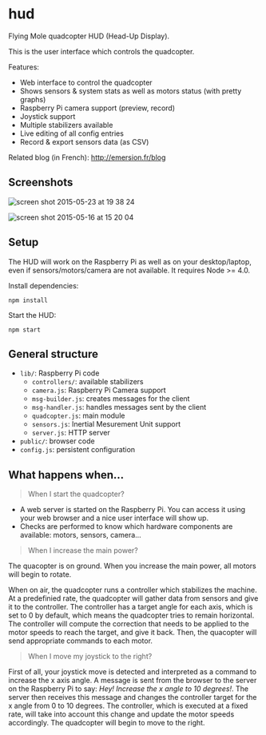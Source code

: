 # hud

Flying Mole quadcopter HUD (Head-Up Display).

This is the user interface which controls the quadcopter.

Features:

* Web interface to control the quadcopter
* Shows sensors & system stats as well as motors status (with pretty graphs)
* Raspberry Pi camera support (preview, record)
* Joystick support
* Multiple stabilizers available
* Live editing of all config entries
* Record & export sensors data (as CSV)

Related blog (in French): http://emersion.fr/blog

## Screenshots

![screen shot 2015-05-23 at 19 38 24](https://cloud.githubusercontent.com/assets/506932/7785173/b6426afe-0183-11e5-9b30-2fe24ea40115.png)

![screen shot 2015-05-16 at 15 20 04](https://cloud.githubusercontent.com/assets/506932/7666273/71269f0c-fbdf-11e4-9a5f-0e79fe2a8a11.png)

## Setup

The HUD will work on the Raspberry Pi as well as on your desktop/laptop, even if sensors/motors/camera are not available. It requires Node >= 4.0.

Install dependencies:
```
npm install
```

Start the HUD:
```
npm start
```

## General structure

* `lib/`: Raspberry Pi code
  * `controllers/`: available stabilizers
  * `camera.js`: Raspberry Pi Camera support
  * `msg-builder.js`: creates messages for the client
  * `msg-handler.js`: handles messages sent by the client
  * `quadcopter.js`: main module
  * `sensors.js`: Inertial Mesurement Unit support
  * `server.js`: HTTP server
* `public/`: browser code
* `config.js`: persistent configuration

## What happens when...

> When I start the quadcopter?

* A web server is started on the Raspberry Pi. You can access it using your web browser and a nice user interface will show up.
* Checks are performed to know which hardware components are available: motors, sensors, camera...

> When I increase the main power?

The quacopter is on ground. When you increase the main power, all motors will begin to rotate.

When on air, the quadcopter runs a controller which stabilizes the machine. At a predefinied rate, the quadcopter will gather data from sensors and give it to the controller. The controller has a target angle for each axis, which is set to 0 by default, which means the quadcopter tries to remain horizontal. The controller will compute the correction that needs to be applied to the motor speeds to reach the target, and give it back. Then, the quacopter will send appropriate commands to each motor.

> When I move my joystick to the right?

First of all, your joystick move is detected and interpreted as a command to increase the x axis angle. A message is sent from the browser to the server on the Raspberry Pi to say: _Hey! Increase the x angle to 10 degrees!_. The server then receives this message and changes the controller target for the x angle from 0 to 10 degrees. The controller, which is executed at a fixed rate, will take into account this change and update the motor speeds accordingly. The quadcopter will begin to move to the right.
